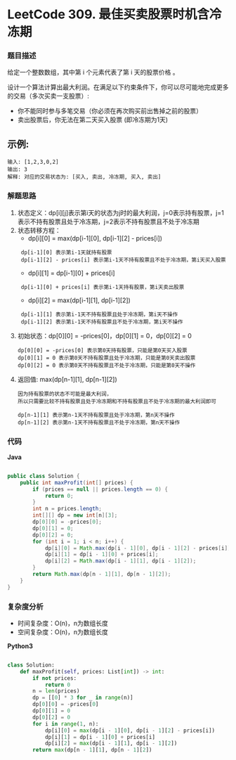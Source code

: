 # LeetCode 309. 最佳买卖股票时机含冷冻期

### 题目描述

给定一个整数数组，其中第 i 个元素代表了第 i 天的股票价格 。​

设计一个算法计算出最大利润。在满足以下约束条件下，​你可以尽可能地完成更多的交易（多次买卖一支股票）:

- 你不能同时参与多笔交易（你必须在再次购买前出售掉之前的股票）
- 卖出股票后，你无法在第二天买入股票 (即冷冻期为1天)

## 示例:

```
输入: [1,2,3,0,2]
输出: 3 
解释: 对应的交易状态为: [买入, 卖出, 冷冻期, 买入, 卖出]
```

### 解题思路

1. 状态定义：dp[i][j]表示第i天的状态为j时的最大利润，j=0表示持有股票，j=1表示不持有股票且处于冷冻期，j=2表示不持有股票且不处于冷冻期
2. 状态转移方程：
   - dp[i][0] = max(dp[i-1][0], dp[i-1][2] - prices[i])
   ```text
    dp[i-1][0] 表示第i-1天就持有股票
    dp[i-1][2] - prices[i] 表示第i-1天不持有股票且不处于冷冻期，第i天买入股票
   ```
   - dp[i][1] = dp[i-1][0] + prices[i]
    ```text
     dp[i-1][0] + prices[i] 表示第i-1天持有股票，第i天卖出股票
    ```
   - dp[i][2] = max(dp[i-1][1], dp[i-1][2])
    ```text
     dp[i-1][1] 表示第i-1天不持有股票且处于冷冻期，第i天不操作
     dp[i-1][2] 表示第i-1天不持有股票且不处于冷冻期，第i天不操作
    ```
3. 初始状态：dp[0][0] = -prices[0]，dp[0][1] = 0，dp[0][2] = 0
    ```text
    dp[0][0] = -prices[0] 表示第0天持有股票，只能是第0天买入股票
    dp[0][1] = 0 表示第0天不持有股票且处于冷冻期，只能是第0天卖出股票
    dp[0][2] = 0 表示第0天不持有股票且不处于冷冻期，只能是第0天不操作
    ```
4. 返回值: max(dp[n-1][1], dp[n-1][2])
    ```text
    因为持有股票的状态不可能是最大利润，
    所以只需要比较不持有股票且处于冷冻期和不持有股票且不处于冷冻期的最大利润即可
    
    dp[n-1][1] 表示第n-1天不持有股票且处于冷冻期，第n天不操作
    dp[n-1][2] 表示第n-1天不持有股票且不处于冷冻期，第n天不操作
    ```
   
### 代码

**Java**

```java

public class Solution {
    public int maxProfit(int[] prices) {
        if (prices == null || prices.length == 0) {
            return 0;
        }
        int n = prices.length;
        int[][] dp = new int[n][3];
        dp[0][0] = -prices[0];
        dp[0][1] = 0;
        dp[0][2] = 0;
        for (int i = 1; i < n; i++) {
            dp[i][0] = Math.max(dp[i - 1][0], dp[i - 1][2] - prices[i]);
            dp[i][1] = dp[i - 1][0] + prices[i];
            dp[i][2] = Math.max(dp[i - 1][1], dp[i - 1][2]);
        }
        return Math.max(dp[n - 1][1], dp[n - 1][2]);
    }
}

```

### 复杂度分析

- 时间复杂度：O(n)，n为数组长度
- 空间复杂度：O(n)，n为数组长度

**Python3**

```python

class Solution:
    def maxProfit(self, prices: List[int]) -> int:
        if not prices:
            return 0
        n = len(prices)
        dp = [[0] * 3 for _ in range(n)]
        dp[0][0] = -prices[0]
        dp[0][1] = 0
        dp[0][2] = 0
        for i in range(1, n):
            dp[i][0] = max(dp[i - 1][0], dp[i - 1][2] - prices[i])
            dp[i][1] = dp[i - 1][0] + prices[i]
            dp[i][2] = max(dp[i - 1][1], dp[i - 1][2])
        return max(dp[n - 1][1], dp[n - 1][2])

```
